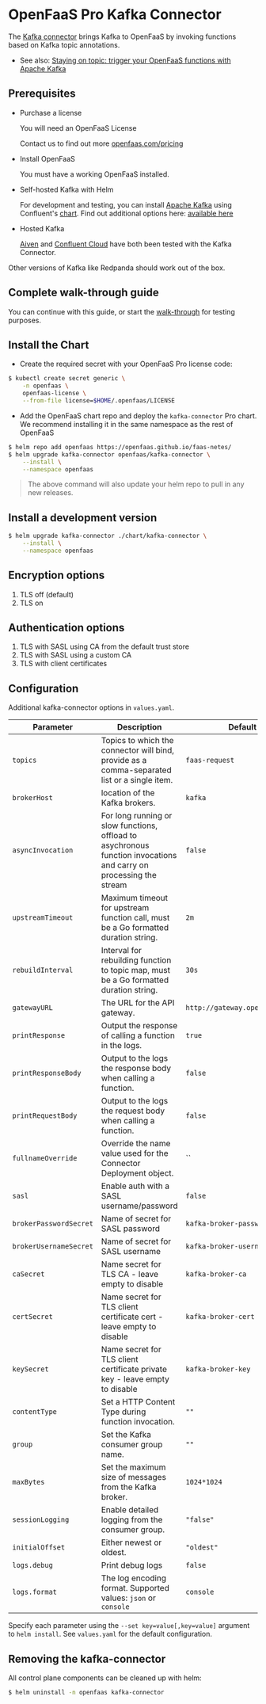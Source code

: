 # OpenFaaS Pro Kafka Connector

The [Kafka connector](https://docs.openfaas.com/openfaas-pro/introduction) brings Kafka to OpenFaaS by invoking functions based on Kafka topic annotations.

* See also: [Staying on topic: trigger your OpenFaaS functions with Apache Kafka](https://www.openfaas.com/blog/kafka-connector/)

## Prerequisites

- Purchase a license

  You will need an OpenFaaS License

  Contact us to find out more [openfaas.com/pricing](https://www.openfaas.com/pricing)

- Install OpenFaaS

  You must have a working OpenFaaS installed.

- Self-hosted Kafka with Helm

  For development and testing, you can install [Apache Kafka](https://kafka.apache.org/) using Confluent's [chart](https://github.com/confluentinc/cp-helm-charts). Find out additional options here: [available here](https://github.com/helm/charts/tree/master/incubator/kafka#installing-the-chart)

- Hosted Kafka

  [Aiven](https://aiven.io/) and [Confluent Cloud](https://confluent.cloud/) have both been tested with the Kafka Connector.

Other versions of Kafka like Redpanda should work out of the box.

## Complete walk-through guide

  You can continue with this guide, or start the [walk-through](quickstart.md) for testing purposes.

## Install the Chart

- Create the required secret with your OpenFaaS Pro license code:

```bash
$ kubectl create secret generic \
    -n openfaas \
    openfaas-license \
    --from-file license=$HOME/.openfaas/LICENSE
```

- Add the OpenFaaS chart repo and deploy the `kafka-connector` Pro chart. We recommend installing it in the same namespace as the rest of OpenFaaS

```sh
$ helm repo add openfaas https://openfaas.github.io/faas-netes/
$ helm upgrade kafka-connector openfaas/kafka-connector \
    --install \
    --namespace openfaas
```

> The above command will also update your helm repo to pull in any new releases.

## Install a development version

```sh
$ helm upgrade kafka-connector ./chart/kafka-connector \
    --install \
    --namespace openfaas
```

## Encryption options

1) TLS off (default)
2) TLS on

## Authentication options

1) TLS with SASL using CA from the default trust store
3) TLS with SASL using a custom CA
4) TLS with client certificates

## Configuration

Additional kafka-connector options in `values.yaml`.

| Parameter              | Description                                                                                                        | Default                        |
| ---------------------- | ------------------------------------------------------------------------------------------------------------------ | ------------------------------ |
| `topics`               | Topics to which the connector will bind, provide as a comma-separated list or a single item.                       | `faas-request`                 |
| `brokerHost`           | location of the Kafka brokers.                                                                                     | `kafka`                        |
| `asyncInvocation`      | For long running or slow functions, offload to asychronous function invocations and carry on processing the stream | `false`                        |
| `upstreamTimeout`      | Maximum timeout for upstream function call, must be a Go formatted duration string.                                | `2m`                           |
| `rebuildInterval`      | Interval for rebuilding function to topic map, must be a Go formatted duration string.                             | `30s`                          |
| `gatewayURL`           | The URL for the API gateway.                                                                                       | `http://gateway.openfaas:8080` |
| `printResponse`        | Output the response of calling a function in the logs.                                                             | `true`                         |
| `printResponseBody`    | Output to the logs the response body when calling a function.                                                      | `false`                        |
| `printRequestBody`     | Output to the logs the request body when calling a function.                                                       | `false`                        |
| `fullnameOverride`     | Override the name value used for the Connector Deployment object.                                                  | ``                             |
| `sasl`                 | Enable auth with a SASL username/password                                                                          | `false`                        |
| `brokerPasswordSecret` | Name of secret for SASL password                                                                                   | `kafka-broker-password`        |
| `brokerUsernameSecret` | Name of secret for SASL username                                                                                   | `kafka-broker-username`        |
| `caSecret`             | Name secret for TLS CA - leave empty to disable                                                                    | `kafka-broker-ca`              |
| `certSecret`           | Name secret for TLS client certificate cert - leave empty to disable                                               | `kafka-broker-cert`            |
| `keySecret`            | Name secret for TLS client certificate private key - leave empty to disable                                        | `kafka-broker-key`             |
| `contentType`          | Set a HTTP Content Type during function invocation.                                                                | `""`                           |
| `group`                | Set the Kafka consumer group name.                                                                                 | `""`                           |
| `maxBytes`             | Set the maximum size of messages from the Kafka broker.                                                            | `1024*1024`                    |
| `sessionLogging`       | Enable detailed logging from the consumer group.                                                                   | `"false"`                      |
| `initialOffset`        | Either newest or oldest.                                                                                           | `"oldest"`                     |
| `logs.debug`           | Print debug logs                                                                                                   | `false`                        |
| `logs.format`          | The log encoding format. Supported values: `json` or `console`                                                     | `console`                      |

Specify each parameter using the `--set key=value[,key=value]` argument to `helm install`. See `values.yaml` for the default configuration.

## Removing the kafka-connector

All control plane components can be cleaned up with helm:

```sh
$ helm uninstall -n openfaas kafka-connector
```
